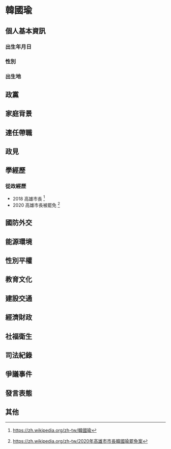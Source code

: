 # 韓國瑜

## 個人基本資訊

### 出生年月日

### 性別

### 出生地

## 政黨

## 家庭背景

## 連任帶職

## 政見

## 學經歷

### 從政經歷

- 2018 高雄市長 [^1]
- 2020 高雄市長被罷免 [^2]

[^1]: https://zh.wikipedia.org/zh-tw/韓國瑜
[^2]: https://zh.wikipedia.org/zh-tw/2020年高雄市市長韓國瑜罷免案

## 國防外交

## 能源環境

## 性別平權

## 教育文化

## 建設交通

## 經濟財政

## 社福衛生

## 司法紀錄

## 爭議事件

## 發言表態

## 其他

